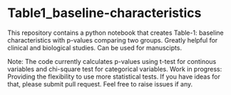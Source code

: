 # Table1_baseline-characteristics
This repository contains a python notebook that creates Table-1: baseline characteristics with p-values comparing two groups. Greatly helpful for clinical and biological studies. Can be used for manuscipts.

Note: The code currently calculates p-values using t-test for continous variables and chi-square test for categorical variables. 
Work in progress: Providing the flexibility to use more statistical tests. If you have ideas for that, please submit pull request. 
Feel free to raise issues if any.
